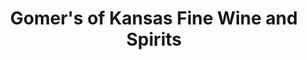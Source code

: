 ---
title: "Gomer's of Kansas Fine Wine and Spirits"
url: /lenexa/gomers-of-kansas-fine-wine-and-spirits/
shop: alcohol
---
